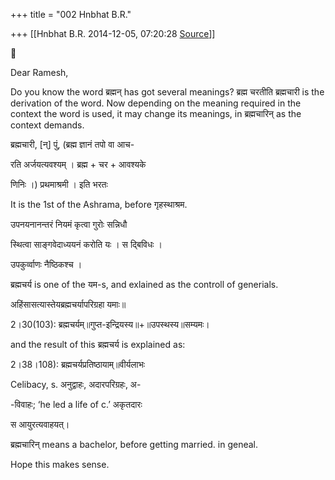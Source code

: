 +++
title = "002 Hnbhat B.R."

+++
[[Hnbhat B.R.	2014-12-05, 07:20:28 [Source](https://groups.google.com/g/samskrita/c/_V2kjLjyMyM)]]





Dear Ramesh,

  

Do you know the word ब्रह्मन् has got several meanings? ब्रह्म चरतीति ब्रह्मचारी is the derivation of the word. Now depending on the meaning required in the context the word is used, it may change its meanings, in ब्रह्मचारिन् as the context demands.

  

ब्रह्मचारी, \[न्\] पुं, (ब्रह्म ज्ञानं तपो वा आच-

रति अर्जयत्यवश्यम् । ब्रह्म + चर + आवश्यके

णिनिः ।) प्रथमाश्रमी । इति भरतः

  

It is the 1st of the Ashrama, before गृहस्थाश्रम.

  

उपनयनानन्तरं नियमं कृत्वा गुरोः सन्निधौ

स्थित्वा साङ्गवेदाध्ययनं करोति यः । स द्बिविधः ।

उपकुर्व्वाणः नैष्ठिकश्च ।

  

ब्रह्मचर्य is one of the यम-s, and exlained as the controll of generials.

  

अहिंसासत्यास्तेयब्रह्मचर्यापरिग्रहा यमाः॥  

  

2।30(103): ब्रह्मचर्यम्॥गुप्त-इन्द्रियस्य॥+॥उपस्थस्य॥सम्यमः।  

  

and the result of this ब्रह्मचर्य is explained as:

  

2।38।108): ब्रह्मचर्यप्रतिष्ठायाम्॥वीर्यलाभः  

  

Celibacy, s. अनुद्वाहः, अदारपरिग्रहः, अ-

-विवाहः; ‘he led a life of c.’ अकृतदारः

स आयुरत्यवाहयत्।

  

ब्रह्मचारिन् means a bachelor, before getting married. in geneal.

  

Hope this makes sense.

